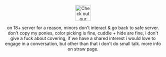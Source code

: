 
<p align="center">
  <img src="https://64.media.tumblr.com/db09ac00c1bde24c55d3d0f9b0c059d7/96812b3b3a743299-49/s75x75_c1/b57fe79f815aa869cf3a3438c28aa88efd8dbbe3.gif" width="50" title="Check out our links">
  <p align="center">
    on 18+ server for a reason, minors don't interact & go back to safe server. don't copy my ponies, color picking is fine, cuddle + hide are fine, i don't give a fuck about covering, if we have a shared interest i would love to engage in a conversation, but other than that i don't do small talk. more info on straw page.
</p>
